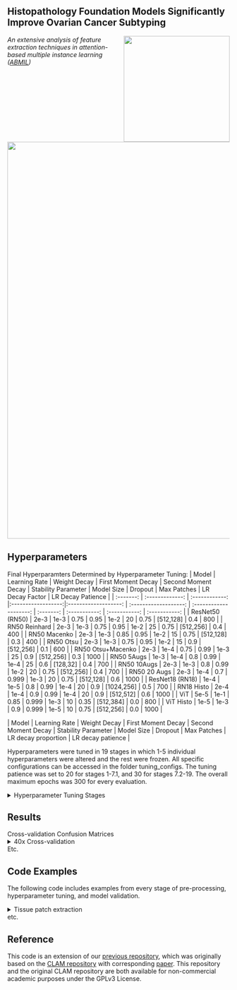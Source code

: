 ## Histopathology Foundation Models Significantly Improve Ovarian Cancer Subtyping
<img src="CISTIB logo.png" align="right" width="240"/>

*An extensive analysis of feature extraction techniques in attention-based multiple instance learning ([ABMIL](https://proceedings.mlr.press/v80/ilse18a.html?ref=https://githubhelp.com))* 


<img src="ABMILarchitecture-min.png" align="centre" width="900"/>

## Hyperparameters
Final Hyperparamters Determined by Hyperparameter Tuning: 
| Model | Learning Rate | Weight Decay | First Moment Decay | Second Moment Decay | Stability Parameter | Model Size | Dropout | Max Patches | LR Decay Factor | LR Decay Patience | 
| :-------: | :-------------: | :------------: |:------------------:|:-------------------: | :-------------------: | :--------------------: | :-------: | :-----------: | :-----------: | :-----------: |
| ResNet50 (RN50) | 2e-3 | 1e-3 | 0.75 | 0.95 | 1e-2 | 20 | 0.75 | [512,128] | 0.4 | 800 | 
| RN50 Reinhard  | 2e-3 | 1e-3 | 0.75 | 0.95 | 1e-2 | 25 | 0.75 | [512,256] | 0.4 | 400 | 
| RN50 Macenko | 2e-3 | 1e-3 | 0.85 | 0.95 | 1e-2 | 15 | 0.75 | [512,128] | 0.3 | 400 | 
| RN50 Otsu | 2e-3 | 1e-3 | 0.75 | 0.95 | 1e-2 | 15 | 0.9 | [512,256] | 0.1 | 600 | 
| RN50 Otsu+Macenko | 2e-3 | 1e-4 | 0.75 | 0.99 | 1e-3 | 25 |  0.9 | [512,256] | 0.3 | 1000 | 
| RN50 5Augs | 1e-3 | 1e-4 | 0.8 | 0.99 | 1e-4 | 25 | 0.6 | [128,32] | 0.4 | 700 | 
| RN50 10Augs | 2e-3 | 1e-3 | 0.8 | 0.99 | 1e-2 | 20 | 0.75 | [512,256] | 0.4 | 700 | 
| RN50 20 Augs | 2e-3 | 1e-4 | 0.7 | 0.999 | 1e-3 | 20 | 0.75 | [512,128] | 0.6 | 1000 | 
| ResNet18 (RN18) | 1e-4 | 1e-5 | 0.8 | 0.99 | 1e-4 | 20 | 0.9 | [1024,256] | 0.5 | 700 | 
| RN18 Histo | 2e-4 | 1e-4 | 0.9 | 0.99 | 1e-4 | 20 | 0.9 | [512,512] | 0.6 | 1000 | 
| ViT | 5e-5 | 1e-1 | 0.85 | 0.999 | 1e-3 | 10 | 0.35 | [512,384] | 0.0 | 800 | 
| ViT Histo | 1e-5 | 1e-3 | 0.9 | 0.999 | 1e-5 | 10 | 0.75 | [512,256] | 0.0 | 1000 | 


| Model | Learning Rate | Weight Decay | First Moment Decay | Second Moment Decay | Stability Parameter | Model Size | Dropout | Max Patches | LR decay proportion | LR decay patience | 

Hyperparameters were tuned in 19 stages in which 1-5 individual hyperparameters were altered and the rest were frozen. All specific configurations can be accessed in the folder tuning_configs. The tuning patience was set to 20 for stages 1-7.1, and 30 for stages 7.2-19. The overall maximum epochs was 300 for every evaluation.

<details>
<summary>
Hyperparameter Tuning Stages
</summary>
An issue with unstable random seeds effected some early experiments, but this was resolved before tuning stage 11 for each model. Models which were not effected by this were not subject to tuning stages 11 and 12, which repeated previous models using fixed random seeds.

- Stage 1: Learning Rate, Model Size
- Stage 2: Dropout, Max Patches
- Stage 3: First Moment Decay, Second Moment Decay
- Stage 4: Weight Decay, Learning Rate
- Stage 5: First Moment Decay, Stability Parameter
- Stage 6: Model Size, Max Patches
- Stage 7: LR Decay Factor, LR Decay Patience
- Stage 8: Learning Rate, Dropout
- Stage 9: Model Size
- Stage 10: Learning Rate, Model Size, LR Decay Patience
- Stage 11: Repeat of stage 10 with fixed random seeds
- Stage 12: Repeat of best from first 9 stages with fixed random seeds
- Stage 13: Dropout, Max Patches
- Stage 14: LR Decay Factor, LR Decay Patience
- Stage 15: Learning Rate, Model Size
- Stage 16: Max Patches, Weight Decay
- Stage 17: Model Size
- Stage 18: First Moment Decay, Second Moment Decay
- Stage 19: Learning Rate, First Moment Decay, Model Size, Dropout, Max Patches  


</details>

## Results

<summary>
Cross-validation Confusion Matrices
</summary>
  
<details>
<summary>
40x Cross-validation
</summary>

|  | HGSC | LGSC |  CCC | EC | MC |
| :----------: | :----------: | :----------: | :----------: | :----------: | :----------: |
| HGSC | **429** | 0 | 19 | 25 | 11 |
| LGSC | 17 | **0** | 3 | 1 | 1 |
| CCC | 39 | 0 | **94** | 9 | 14 |
| EC | 38 | 1 | 1 | **139** | 24 |
| MC | 10 | 0 | 9 | 39 | **37** |

class 0 precision: 0.80488 recall: 0.88636 f1: 0.84366

class 1 precision: 0.00000 recall: 0.00000 f1: 0.00000

class 2 precision: 0.74603 recall: 0.60256 f1: 0.66667

class 3 precision: 0.65258 recall: 0.68473 f1: 0.66827

class 4 precision: 0.42529 recall: 0.38947 f1: 0.40659


</details>
Etc.


## Code Examples
The following code includes examples from every stage of pre-processing, hyperparameter tuning, and model validation.  

<details>
<summary>
Tissue patch extraction
</summary>
We segmented tissue using saturation thresholding and extracted non-overlapping tissue regions which corresponded to 256x256 pixel patches at 40x (e.g. 512x512 for 20x, 1024x1024 for 10x). At this stage all images are still at 40x magnification, and only the patch size is changing:
  
``` shell
## 40x 256x256 patches for use in 40x experiments
python create_patches_fp.py --source "/mnt/data/Katie_WSI/edrive" --save_dir "/mnt/results/patches/ovarian_leeds_mag40x_patch256_DGX_fp" --patch_size 256 --step_size 256 --seg --patch --stitch 	
## 40x 8192x8192 patches for use in 1.25x experiments
python create_patches_fp.py --source "/mnt/data/Katie_WSI/edrive" --save_dir "/mnt/results/patches/ovarian_leeds_mag40x_patch8192_DGX_fp" --patch_size 8192 --step_size 8192 --seg --patch --stitch 	
``` 
</details>
etc.


## Reference
This code is an extension of our [previous repository](https://github.com/scjjb/DRAS-MIL), which was originally based on the [CLAM repository](https://github.com/mahmoodlab/CLAM) with corresponding [paper](https://www.nature.com/articles/s41551-020-00682-w). This repository and the original CLAM repository are both available for non-commercial academic purposes under the GPLv3 License.
